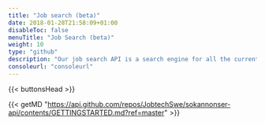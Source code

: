 ```yaml
---
title: "Job search (beta)"
date: 2018-01-28T21:58:09+01:00
disableToc: false
menuTitle: "Job Search (beta)"
weight: 10
type: "github"
description: "Our job search API is a search engine for all the current job ads from Platsbanken. The aim is to make a simple yet versatile API that should suit anyone building any kind of application involving data from job ads."
consoleurl: "consoleurl"
---
```


{{< buttonsHead >}}

{{< getMD "https://api.github.com/repos/JobtechSwe/sokannonser-api/contents/GETTINGSTARTED.md?ref=master" >}}



